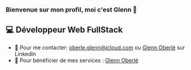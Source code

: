 ### Bienvenue sur mon profil, moi c'est Glenn 👋

## 💻 Développeur Web FullStack
- 📧 Pour me contacter: <a href="mailto:oberle.glenn@icloud.com">oberle.glenn@icloud.com</a> ou <a href="https://www.linkedin.com/in/glenn-oberl%C3%A9/">Glenn Oberlé</a> sur LinkedIn
- 💼 Pour bénéficier de mes services : <a href="https://www.malt.fr/profile/glennoberle">Glenn Oberlé</a>
